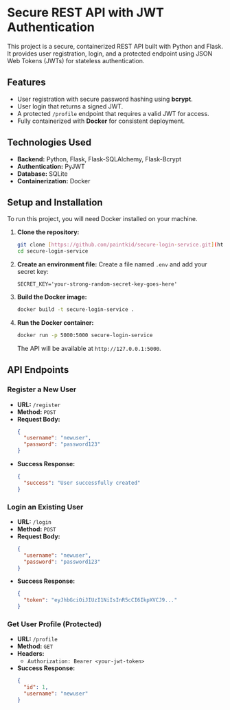 # Secure REST API with JWT Authentication

This project is a secure, containerized REST API built with Python and Flask. It provides user registration, login, and a protected endpoint using JSON Web Tokens (JWTs) for stateless authentication.

## Features

- User registration with secure password hashing using **bcrypt**.
- User login that returns a signed JWT.
- A protected `/profile` endpoint that requires a valid JWT for access.
- Fully containerized with **Docker** for consistent deployment.

## Technologies Used

- **Backend:** Python, Flask, Flask-SQLAlchemy, Flask-Bcrypt
- **Authentication:** PyJWT
- **Database:** SQLite
- **Containerization:** Docker

## Setup and Installation

To run this project, you will need Docker installed on your machine.

1.  **Clone the repository:**

    ```bash
    git clone [https://github.com/paintkid/secure-login-service.git](https://github.com/paintkid/secure-login-service.git)
    cd secure-login-service
    ```

2.  **Create an environment file:**
    Create a file named `.env` and add your secret key:

    ```
    SECRET_KEY='your-strong-random-secret-key-goes-here'
    ```

3.  **Build the Docker image:**

    ```bash
    docker build -t secure-login-service .
    ```

4.  **Run the Docker container:**
    ```bash
    docker run -p 5000:5000 secure-login-service
    ```
    The API will be available at `http://127.0.0.1:5000`.

## API Endpoints

### Register a New User

- **URL:** `/register`
- **Method:** `POST`
- **Request Body:**
  ```json
  {
    "username": "newuser",
    "password": "password123"
  }
  ```
- **Success Response:**
  ```json
  {
    "success": "User successfully created"
  }
  ```

### Login an Existing User

- **URL:** `/login`
- **Method:** `POST`
- **Request Body:**
  ```json
  {
    "username": "newuser",
    "password": "password123"
  }
  ```
- **Success Response:**
  ```json
  {
    "token": "eyJhbGciOiJIUzI1NiIsInR5cCI6IkpXVCJ9..."
  }
  ```

### Get User Profile (Protected)

- **URL:** `/profile`
- **Method:** `GET`
- **Headers:**
  - `Authorization: Bearer <your-jwt-token>`
- **Success Response:**
  ```json
  {
    "id": 1,
    "username": "newuser"
  }
  ```
